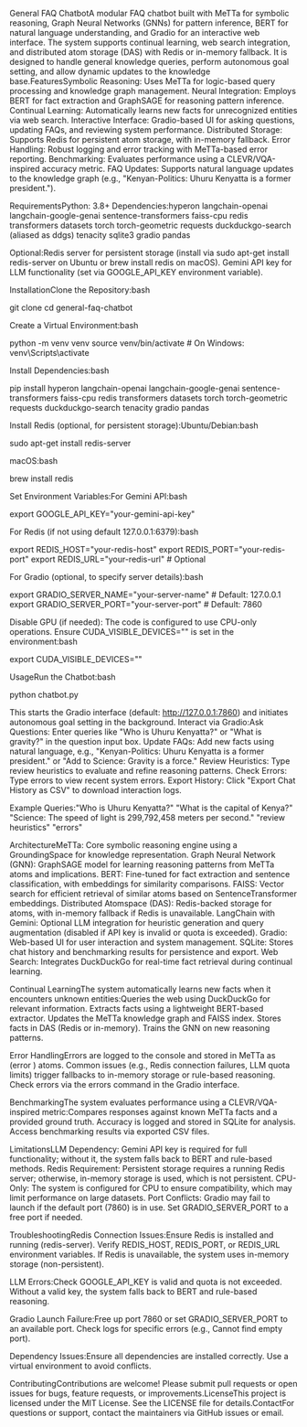 General FAQ ChatbotA modular FAQ chatbot built with MeTTa for symbolic reasoning, Graph Neural Networks (GNNs) for pattern inference, BERT for natural language understanding, and Gradio for an interactive web interface. The system supports continual learning, web search integration, and distributed atom storage (DAS) with Redis or in-memory fallback. It is designed to handle general knowledge queries, perform autonomous goal setting, and allow dynamic updates to the knowledge base.FeaturesSymbolic Reasoning: Uses MeTTa for logic-based query processing and knowledge graph management.
Neural Integration: Employs BERT for fact extraction and GraphSAGE for reasoning pattern inference.
Continual Learning: Automatically learns new facts for unrecognized entities via web search.
Interactive Interface: Gradio-based UI for asking questions, updating FAQs, and reviewing system performance.
Distributed Storage: Supports Redis for persistent atom storage, with in-memory fallback.
Error Handling: Robust logging and error tracking with MeTTa-based error reporting.
Benchmarking: Evaluates performance using a CLEVR/VQA-inspired accuracy metric.
FAQ Updates: Supports natural language updates to the knowledge graph (e.g., "Kenyan-Politics: Uhuru Kenyatta is a former president.").

RequirementsPython: 3.8+
Dependencies:hyperon
langchain-openai
langchain-google-genai
sentence-transformers
faiss-cpu
redis
transformers
datasets
torch
torch-geometric
requests
duckduckgo-search (aliased as ddgs)
tenacity
sqlite3
gradio
pandas

Optional:Redis server for persistent storage (install via sudo apt-get install redis-server on Ubuntu or brew install redis on macOS).
Gemini API key for LLM functionality (set via GOOGLE_API_KEY environment variable).

InstallationClone the Repository:bash

git clone <repository-url>
cd general-faq-chatbot

Create a Virtual Environment:bash

python -m venv venv
source venv/bin/activate  # On Windows: venv\Scripts\activate

Install Dependencies:bash

pip install hyperon langchain-openai langchain-google-genai sentence-transformers faiss-cpu redis transformers datasets torch torch-geometric requests duckduckgo-search tenacity gradio pandas

Install Redis (optional, for persistent storage):Ubuntu/Debian:bash

sudo apt-get install redis-server

macOS:bash

brew install redis

Set Environment Variables:For Gemini API:bash

export GOOGLE_API_KEY="your-gemini-api-key"

For Redis (if not using default 127.0.0.1:6379):bash

export REDIS_HOST="your-redis-host"
export REDIS_PORT="your-redis-port"
export REDIS_URL="your-redis-url"  # Optional

For Gradio (optional, to specify server details):bash

export GRADIO_SERVER_NAME="your-server-name"  # Default: 127.0.0.1
export GRADIO_SERVER_PORT="your-server-port"  # Default: 7860

Disable GPU (if needed):
The code is configured to use CPU-only operations. Ensure CUDA_VISIBLE_DEVICES="" is set in the environment:bash

export CUDA_VISIBLE_DEVICES=""

UsageRun the Chatbot:bash

python chatbot.py

This starts the Gradio interface (default: http://127.0.0.1:7860) and initiates autonomous goal setting in the background.
Interact via Gradio:Ask Questions: Enter queries like "Who is Uhuru Kenyatta?" or "What is gravity?" in the question input box.
Update FAQs: Add new facts using natural language, e.g., "Kenyan-Politics: Uhuru Kenyatta is a former president." or "Add to Science: Gravity is a force."
Review Heuristics: Type review heuristics to evaluate and refine reasoning patterns.
Check Errors: Type errors to view recent system errors.
Export History: Click "Export Chat History as CSV" to download interaction logs.

Example Queries:"Who is Uhuru Kenyatta?"
"What is the capital of Kenya?"
"Science: The speed of light is 299,792,458 meters per second."
"review heuristics"
"errors"

ArchitectureMeTTa: Core symbolic reasoning engine using a GroundingSpace for knowledge representation.
Graph Neural Network (GNN): GraphSAGE model for learning reasoning patterns from MeTTa atoms and implications.
BERT: Fine-tuned for fact extraction and sentence classification, with embeddings for similarity comparisons.
FAISS: Vector search for efficient retrieval of similar atoms based on SentenceTransformer embeddings.
Distributed Atomspace (DAS): Redis-backed storage for atoms, with in-memory fallback if Redis is unavailable.
LangChain with Gemini: Optional LLM integration for heuristic generation and query augmentation (disabled if API key is invalid or quota is exceeded).
Gradio: Web-based UI for user interaction and system management.
SQLite: Stores chat history and benchmarking results for persistence and export.
Web Search: Integrates DuckDuckGo for real-time fact retrieval during continual learning.

Continual LearningThe system automatically learns new facts when it encounters unknown entities:Queries the web using DuckDuckGo for relevant information.
Extracts facts using a lightweight BERT-based extractor.
Updates the MeTTa knowledge graph and FAISS index.
Stores facts in DAS (Redis or in-memory).
Trains the GNN on new reasoning patterns.

Error HandlingErrors are logged to the console and stored in MeTTa as (error <type> <message>) atoms.
Common issues (e.g., Redis connection failures, LLM quota limits) trigger fallbacks to in-memory storage or rule-based reasoning.
Check errors via the errors command in the Gradio interface.

BenchmarkingThe system evaluates performance using a CLEVR/VQA-inspired metric:Compares responses against known MeTTa facts and a provided ground truth.
Accuracy is logged and stored in SQLite for analysis.
Access benchmarking results via exported CSV files.

LimitationsLLM Dependency: Gemini API key is required for full functionality; without it, the system falls back to BERT and rule-based methods.
Redis Requirement: Persistent storage requires a running Redis server; otherwise, in-memory storage is used, which is not persistent.
CPU-Only: The system is configured for CPU to ensure compatibility, which may limit performance on large datasets.
Port Conflicts: Gradio may fail to launch if the default port (7860) is in use. Set GRADIO_SERVER_PORT to a free port if needed.

TroubleshootingRedis Connection Issues:Ensure Redis is installed and running (redis-server).
Verify REDIS_HOST, REDIS_PORT, or REDIS_URL environment variables.
If Redis is unavailable, the system uses in-memory storage (non-persistent).

LLM Errors:Check GOOGLE_API_KEY is valid and quota is not exceeded.
Without a valid key, the system falls back to BERT and rule-based reasoning.

Gradio Launch Failure:Free up port 7860 or set GRADIO_SERVER_PORT to an available port.
Check logs for specific errors (e.g., Cannot find empty port).

Dependency Issues:Ensure all dependencies are installed correctly.
Use a virtual environment to avoid conflicts.

ContributingContributions are welcome! Please submit pull requests or open issues for bugs, feature requests, or improvements.LicenseThis project is licensed under the MIT License. See the LICENSE file for details.ContactFor questions or support, contact the maintainers via GitHub issues or email.

